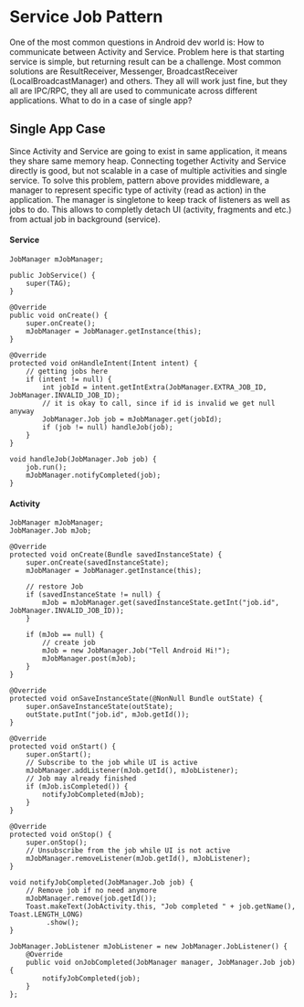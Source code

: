 # Service Job Pattern
One of the most common questions in Android dev world is: How to communicate between Activity and Service. Problem here is that starting service is simple, but returning result can be a challenge. Most common solutions are ResultReceiver, Messenger, BroadcastReceiver (LocalBroadcastManager) and others. They all will work just fine, but they all are IPC/RPC, they all are used to communicate across different applications. What to do in a case of single app?

## Single App Case
Since Activity and Service are going to exist in same application, it means they share same memory heap. Connecting together Activity and Service directly is good, but not scalable in a case of multiple activities and single service. To solve this problem, pattern above provides middleware, a manager to represent specific type of activity (read as action) in the application. The manager is singletone to keep track of listeners as well as jobs to do. This allows to completly detach UI (activity, fragments and etc.) from actual job in background (service).

#### Service
```
JobManager mJobManager;

public JobService() {
    super(TAG);
}

@Override
public void onCreate() {
    super.onCreate();
    mJobManager = JobManager.getInstance(this);
}

@Override
protected void onHandleIntent(Intent intent) {
    // getting jobs here
    if (intent != null) {
        int jobId = intent.getIntExtra(JobManager.EXTRA_JOB_ID, JobManager.INVALID_JOB_ID);
        // it is okay to call, since if id is invalid we get null anyway
        JobManager.Job job = mJobManager.get(jobId);
        if (job != null) handleJob(job);
    }
}

void handleJob(JobManager.Job job) {
    job.run();
    mJobManager.notifyCompleted(job);
}
```

#### Activity
```
JobManager mJobManager;
JobManager.Job mJob;

@Override
protected void onCreate(Bundle savedInstanceState) {
    super.onCreate(savedInstanceState);
    mJobManager = JobManager.getInstance(this);

    // restore Job
    if (savedInstanceState != null) {
        mJob = mJobManager.get(savedInstanceState.getInt("job.id", JobManager.INVALID_JOB_ID));
    }

    if (mJob == null) {
        // create job
        mJob = new JobManager.Job("Tell Android Hi!");
        mJobManager.post(mJob);
    }
}

@Override
protected void onSaveInstanceState(@NonNull Bundle outState) {
    super.onSaveInstanceState(outState);
    outState.putInt("job.id", mJob.getId());
}

@Override
protected void onStart() {
    super.onStart();
    // Subscribe to the job while UI is active
    mJobManager.addListener(mJob.getId(), mJobListener);
    // Job may already finished
    if (mJob.isCompleted()) {
        notifyJobCompleted(mJob);
    }
}

@Override
protected void onStop() {
    super.onStop();
    // Unsubscribe from the job while UI is not active
    mJobManager.removeListener(mJob.getId(), mJobListener);
}

void notifyJobCompleted(JobManager.Job job) {
    // Remove job if no need anymore
    mJobManager.remove(job.getId());
    Toast.makeText(JobActivity.this, "Job completed " + job.getName(), Toast.LENGTH_LONG)
         .show();
}

JobManager.JobListener mJobListener = new JobManager.JobListener() {
    @Override
    public void onJobCompleted(JobManager manager, JobManager.Job job) {
        notifyJobCompleted(job);
    }
};
```